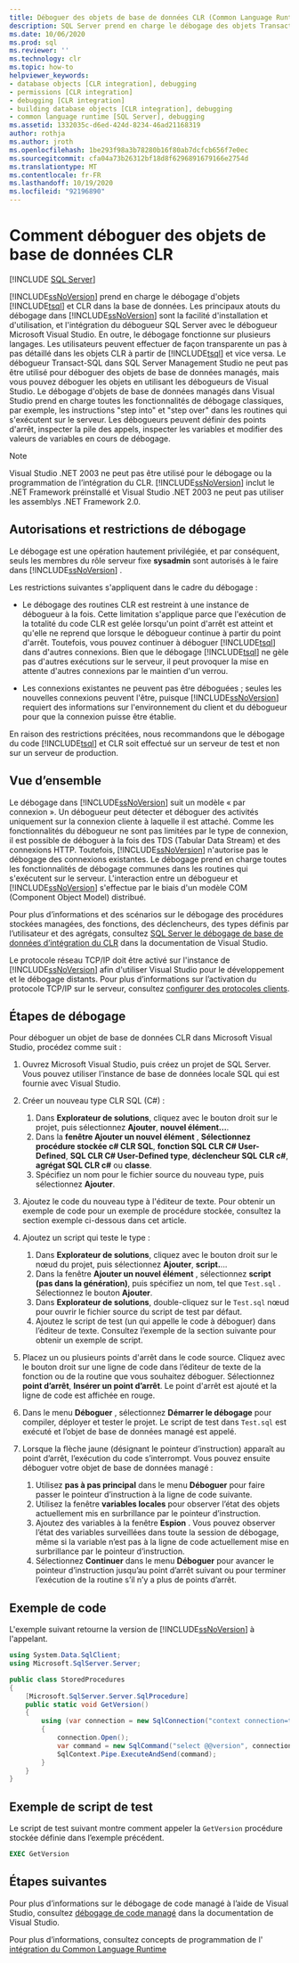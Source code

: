```yaml
---
title: Déboguer des objets de base de données CLR (Common Language Runtime)
description: SQL Server prend en charge le débogage des objets Transact-SQL et CLR dans la base de données intégrant SQL Server débogueur avec Microsoft Visual Studio débogueur.
ms.date: 10/06/2020
ms.prod: sql
ms.reviewer: ''
ms.technology: clr
ms.topic: how-to
helpviewer_keywords:
- database objects [CLR integration], debugging
- permissions [CLR integration]
- debugging [CLR integration]
- building database objects [CLR integration], debugging
- common language runtime [SQL Server], debugging
ms.assetid: 1332035c-d6ed-424d-8234-46ad21168319
author: rothja
ms.author: jroth
ms.openlocfilehash: 1be293f98a3b78280b16f80ab7dcfcb656f7e0ec
ms.sourcegitcommit: cfa04a73b26312bf18d8f6296891679166e2754d
ms.translationtype: MT
ms.contentlocale: fr-FR
ms.lasthandoff: 10/19/2020
ms.locfileid: "92196890"
---
```

# <a name="how-to-debug-clr-database-objects"></a>Comment déboguer des objets de base de données CLR

[!INCLUDE [SQL Server](../../includes/applies-to-version/sqlserver.md)]
 
[!INCLUDE[ssNoVersion](../../includes/ssnoversion-md.md)] prend en charge le débogage d'objets [!INCLUDE[tsql](../../includes/tsql-md.md)] et CLR dans la base de données. Les principaux atouts du débogage dans [!INCLUDE[ssNoVersion](../../includes/ssnoversion-md.md)] sont la facilité d'installation et d'utilisation, et l'intégration du débogueur SQL Server avec le débogueur Microsoft Visual Studio. En outre, le débogage fonctionne sur plusieurs langages. Les utilisateurs peuvent effectuer de façon transparente un pas à pas détaillé dans les objets CLR à partir de [!INCLUDE[tsql](../../includes/tsql-md.md)] et vice versa. Le débogueur Transact-SQL dans SQL Server Management Studio ne peut pas être utilisé pour déboguer des objets de base de données managés, mais vous pouvez déboguer les objets en utilisant les débogueurs de Visual Studio. Le débogage d'objets de base de données managés dans Visual Studio prend en charge toutes les fonctionnalités de débogage classiques, par exemple, les instructions "step into" et "step over" dans les routines qui s'exécutent sur le serveur. Les débogueurs peuvent définir des points d'arrêt, inspecter la pile des appels, inspecter les variables et modifier des valeurs de variables en cours de débogage. 

> [!NOTE]
> Visual Studio .NET 2003 ne peut pas être utilisé pour le débogage ou la programmation de l’intégration du CLR. [!INCLUDE[ssNoVersion](../../includes/ssnoversion-md.md)] inclut le .NET Framework préinstallé et Visual Studio .NET 2003 ne peut pas utiliser les assemblys .NET Framework 2.0.  
  
## <a name="debugging-permissions-and-restrictions"></a>Autorisations et restrictions de débogage

Le débogage est une opération hautement privilégiée, et par conséquent, seuls les membres du rôle serveur fixe **sysadmin** sont autorisés à le faire dans [!INCLUDE[ssNoVersion](../../includes/ssnoversion-md.md)] .  
  
Les restrictions suivantes s'appliquent dans le cadre du débogage :  
  
- Le débogage des routines CLR est restreint à une instance de débogueur à la fois. Cette limitation s'applique parce que l'exécution de la totalité du code CLR est gelée lorsqu'un point d'arrêt est atteint et qu'elle ne reprend que lorsque le débogueur continue à partir du point d'arrêt. Toutefois, vous pouvez continuer à déboguer [!INCLUDE[tsql](../../includes/tsql-md.md)] dans d'autres connexions. Bien que le débogage [!INCLUDE[tsql](../../includes/tsql-md.md)] ne gèle pas d'autres exécutions sur le serveur, il peut provoquer la mise en attente d'autres connexions par le maintien d'un verrou.  
  
- Les connexions existantes ne peuvent pas être déboguées ; seules les nouvelles connexions peuvent l'être, puisque [!INCLUDE[ssNoVersion](../../includes/ssnoversion-md.md)] requiert des informations sur l'environnement du client et du débogueur pour que la connexion puisse être établie.  
  
En raison des restrictions précitées, nous recommandons que le débogage du code [!INCLUDE[tsql](../../includes/tsql-md.md)] et CLR soit effectué sur un serveur de test et non sur un serveur de production.  
  
## <a name="overview"></a>Vue d’ensemble

Le débogage dans [!INCLUDE[ssNoVersion](../../includes/ssnoversion-md.md)] suit un modèle « par connexion ». Un débogueur peut détecter et déboguer des activités uniquement sur la connexion cliente à laquelle il est attaché. Comme les fonctionnalités du débogueur ne sont pas limitées par le type de connexion, il est possible de déboguer à la fois des TDS (Tabular Data Stream) et des connexions HTTP. Toutefois, [!INCLUDE[ssNoVersion](../../includes/ssnoversion-md.md)] n'autorise pas le débogage des connexions existantes. Le débogage prend en charge toutes les fonctionnalités de débogage communes dans les routines qui s'exécutent sur le serveur. L'interaction entre un débogueur et [!INCLUDE[ssNoVersion](../../includes/ssnoversion-md.md)] s'effectue par le biais d'un modèle COM (Component Object Model) distribué.  
  
Pour plus d’informations et des scénarios sur le débogage des procédures stockées managées, des fonctions, des déclencheurs, des types définis par l’utilisateur et des agrégats, consultez [SQL Server le débogage de base de données d’intégration du CLR](/previous-versions/ms165050(v=vs.100)) dans la documentation de Visual Studio.  
  
Le protocole réseau TCP/IP doit être activé sur l'instance de [!INCLUDE[ssNoVersion](../../includes/ssnoversion-md.md)] afin d'utiliser Visual Studio pour le développement et le débogage distants. Pour plus d’informations sur l’activation du protocole TCP/IP sur le serveur, consultez [configurer des protocoles clients](../../database-engine/configure-windows/configure-client-protocols.md).  
  
## <a name="debugging-steps"></a>Étapes de débogage

Pour déboguer un objet de base de données CLR dans Microsoft Visual Studio, procédez comme suit :

1. Ouvrez Microsoft Visual Studio, puis créez un projet de SQL Server. Vous pouvez utiliser l’instance de base de données locale SQL qui est fournie avec Visual Studio.

2. Créer un nouveau type CLR SQL (C#) :

   1. Dans **Explorateur de solutions**, cliquez avec le bouton droit sur le projet, puis sélectionnez **Ajouter**, **nouvel élément...**. 
   1. Dans la **fenêtre Ajouter un nouvel élément** , **Sélectionnez procédure stockée c# CLR SQL**, **fonction SQL CLR C# User-Defined**, **SQL CLR C# User-Defined type**, **déclencheur SQL CLR c#**, **agrégat SQL CLR c#** ou **classe**.
   1. Spécifiez un nom pour le fichier source du nouveau type, puis sélectionnez **Ajouter**.

3. Ajoutez le code du nouveau type à l'éditeur de texte. Pour obtenir un exemple de code pour un exemple de procédure stockée, consultez la section exemple ci-dessous dans cet article.

4. Ajoutez un script qui teste le type : 

   1. Dans **Explorateur de solutions**, cliquez avec le bouton droit sur le nœud du projet, puis sélectionnez **Ajouter**, **script.**... 
   1. Dans la fenêtre **Ajouter un nouvel élément** , sélectionnez **script (pas dans la génération)**, puis spécifiez un nom, tel que `Test.sql` . Sélectionnez le bouton **Ajouter**.
   1. Dans **Explorateur de solutions**, double-cliquez sur le `Test.sql` nœud pour ouvrir le fichier source du script de test par défaut.
   1. Ajoutez le script de test (un qui appelle le code à déboguer) dans l’éditeur de texte. Consultez l’exemple de la section suivante pour obtenir un exemple de script.

5. Placez un ou plusieurs points d'arrêt dans le code source. Cliquez avec le bouton droit sur une ligne de code dans l’éditeur de texte de la fonction ou de la routine que vous souhaitez déboguer. Sélectionnez **point d’arrêt**, **Insérer un point d’arrêt**. Le point d'arrêt est ajouté et la ligne de code est affichée en rouge.

6. Dans le menu **Déboguer** , sélectionnez **Démarrer le débogage** pour compiler, déployer et tester le projet. Le script de test dans `Test.sql` est exécuté et l’objet de base de données managé est appelé.

7. Lorsque la flèche jaune (désignant le pointeur d’instruction) apparaît au point d’arrêt, l’exécution du code s’interrompt. Vous pouvez ensuite déboguer votre objet de base de données managé :

   1. Utilisez **pas à pas principal** dans le menu **Déboguer** pour faire passer le pointeur d’instruction à la ligne de code suivante.
   1. Utilisez la fenêtre **variables locales** pour observer l’état des objets actuellement mis en surbrillance par le pointeur d’instruction.
   1. Ajoutez des variables à la fenêtre **Espion** . Vous pouvez observer l’état des variables surveillées dans toute la session de débogage, même si la variable n’est pas à la ligne de code actuellement mise en surbrillance par le pointeur d’instruction. 
   1. Sélectionnez **Continuer** dans le menu **Déboguer** pour avancer le pointeur d’instruction jusqu’au point d’arrêt suivant ou pour terminer l’exécution de la routine s’il n’y a plus de points d’arrêt.
  
## <a name="example-code"></a>Exemple de code

L'exemple suivant retourne la version de [!INCLUDE[ssNoVersion](../../includes/ssnoversion-md.md)] à l'appelant.  
  
```csharp
using System.Data.SqlClient;
using Microsoft.SqlServer.Server;

public class StoredProcedures
{
    [Microsoft.SqlServer.Server.SqlProcedure]
    public static void GetVersion()
    {
        using (var connection = new SqlConnection("context connection=true"))
        {
            connection.Open();
            var command = new SqlCommand("select @@version", connection);
            SqlContext.Pipe.ExecuteAndSend(command);
        }
    }
}
```

## <a name="example-test-script"></a>Exemple de script de test

Le script de test suivant montre comment appeler la `GetVersion` procédure stockée définie dans l’exemple précédent.  
  
```sql
EXEC GetVersion  
```  

## <a name="next-steps"></a>Étapes suivantes
  
Pour plus d’informations sur le débogage de code managé à l’aide de Visual Studio, consultez [débogage de code managé](/visualstudio/debugger/debugging-managed-code) dans la documentation de Visual Studio.  

Pour plus d’informations, consultez concepts de programmation de l' [intégration du Common Language Runtime](../../relational-databases/clr-integration/common-language-runtime-clr-integration-programming-concepts.md)  
